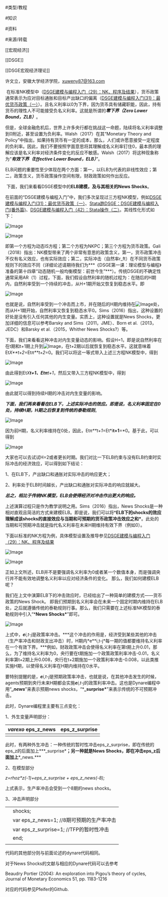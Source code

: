 #类型/教程

#知识 

#资料 

#来源/转载



[[宏观经济]]

[[DSGE]]

[[DSGE宏观经济理论]]







许文立，安徽大学经济学院，xuweny87@163.com



​    在标准NK模型中（[DSGE建模与编程入门（29）：NK、程序及结果](http://mp.weixin.qq.com/s?__biz=MzAwODY5MDA3NA==&mid=2455727765&idx=1&sn=8da09b9a2f9bf2c9de192d7401dd9342&chksm=8cc0ce60bbb7477660f24ee41ac9ea7b5520bea9b66c5997d0c7dc747d8d815b59cca3a5d89d&scene=21#wechat_redirect)），货币政策通常表示为应对目标通胀和目标产出缺口的偏离（[DSGE建模与编程入门(31)：最优货币政策（一）](http://mp.weixin.qq.com/s?__biz=MzAwODY5MDA3NA==&mid=2455727855&idx=1&sn=e40de3bd6620e12fbcf6fa8759e4b556&chksm=8cc0ce1abbb7470c752fa18ca11dcff7714374852d463e631214d3fdae8cb332aaf46587db93&scene=21#wechat_redirect)）。且名义利率以0为下界，因为货币具有储藏职能，因此，持有货币的理性人不可能接受负名义利率。这就是所谓的***零下界（Zero Lower Bound，ZLB）***。

​    但是，全球金融危机后，世界上许多央行都在挑战这一命题，陆续将名义利率调整到0附近，甚至设置为负利率。Walsh（2017）在其“Monetary Theory and Policy”中指出，如果持有货币有一定的成本，那么，人们或许愿意接受一定程度的负利率。因此，我们不要按照字面意思将其理解成名义利率钉住0，最本质的理解应该是名义利率对经济条件变化的反应不敏感。Walsh（2017）将这种现象称为“***有效下界（Effective Lower Bound，ELB）***”。

​    ELB问题的重要性至少体现在两个方面：第一，以ELB为代表的非线性效应；第二，政策含义，货币政策操作空间有限，财政政策如何作出反应。

​    下面，我们来看看DSGE模型中的**ELB建模，及与其相关的News Shocks**。



在前面的“DSGE建模与编程入门”中，我们多次呈现过三方程NK模型，例如[DSGE建模与编程入门(31)：最优货币政策（一）](http://mp.weixin.qq.com/s?__biz=MzAwODY5MDA3NA==&mid=2455727855&idx=1&sn=e40de3bd6620e12fbcf6fa8759e4b556&chksm=8cc0ce1abbb7470c752fa18ca11dcff7714374852d463e631214d3fdae8cb332aaf46587db93&scene=21#wechat_redirect)、[Stata跑DSGE：DSGE建模与编程入门(番外篇)](http://mp.weixin.qq.com/s?__biz=MzAwODY5MDA3NA==&mid=2455727867&idx=1&sn=47f891649c4b7aa8b81dffff81a2ccf0&chksm=8cc0ce0ebbb74718cf4e511457f8f8b6a017110d6f8d361f97c8b2a535781a5cb661177bc0c7&scene=21#wechat_redirect)、[DSGE建模与编程入门（42）：Stata操作（二）](http://mp.weixin.qq.com/s?__biz=MzAwODY5MDA3NA==&mid=2455728421&idx=1&sn=2b7f351b0551c565d4905f89bb7cc748&chksm=8cc0d1d0bbb758c6924aefe4176498f484202a2bd129d5938d75167a22c9cfbf99cf17ca7498&scene=21#wechat_redirect)。其线性化形式如下：

![Image](640-20210302124316768)

![Image](640-20210302124316883.png)

即第一个方程为动态IS方程；第二个方程为NKPC；第三个方程为货币政策。Gali（2018）指出：NK模型带来了两个非常有意思的政策含义，第一，货币政策冲击不仅有名义效应，也有实际效应；第二，实际冲击（自然率r_ft）在不同货币政策规则下的效应不同（详细论述请期待我们为***《DSGE第一课：理论模型与编程》准备的第十四章“动态随机一般均衡模型：前世今生”***）。传统DSGE的不确定性通常采用AR（1）过程，下面，我们假设自然利率的随机过程为：在随后的H期内，自然利率受到一个持续的冲击，从H+1期开始又恢复到稳态水平。即

![Image](640-20210302124316769)

也就是说，自然利率受到一个冲击而上市，并在随后的H期内维持在![Image](640-20210302124316766.png)处，而从H+1期开始，自然利率又恢复到稳态水平0。Sims（2016）指出，这种设置的好处是没有引入任何其他的内生变量。实质上，这种设置就是News Shocks，更加详细的信息可以参考Barsky and Sims（2011，JME）、Born et al.（2013，JEDC）和Barsky et al.（2015，Whither News Shocks?）等。



下面，我们来看看这种冲击对内生变量动态的影响。假设H=1，即是说自然利率在在t期和t+1期上升到![Image](640-20210302124316766.png)，在t+2期以后就恢复到稳态水平。这就意味着Et*X**t+2*=Et*π**t+2*=0。我们可以将这一等式带入上述三方程NK模型中，得到

![Image](640-20210302124316862)

由此得到Et*X**t+1、*Et*π**t+1*，然后又带入三方程NK模型中，得到

![Image](640-20210302124316879)

由此就可以得到持续H期的冲击对内生变量的影响。



***下面，我们再来看看在ELB下，上述实际冲击的效应。即是说，名义利率固定在0处，持续H期，H期之后恢复到传统的泰勒规则***。

![Image](640-20210302124316849.png)

因为前H期，名义利率维持在0处，因此，Et*π**t+1*=Et*i**t+1**=*0。基于此，可以得到

![Image](640-20210302124316805)

大家也可以去试试H=2或者更长时期。我们对比一下ELB约束与没有ELB约束时实际冲击的经济效应，可以得到如下结论：

1、在ELB下，产出缺口和通胀对实际冲击的响应更大；

2、利率处于ELB时间越长，产出缺口和通胀对实际冲击的响应就越大。

***总之，相比于传统NK模型，ELB会使得经济对冲击作出更大的响应。***



上述演算过程只是作为教学说明之用。Sims（2016）指出，News Shocks是一种相对直观且简洁的方式来建模ELB。即是说，我们可以将***ELB下的shocks的效应理解成该shocks的直接效应与当期和可预期的货币政策冲击效应之和\***。此处的当期和可预期冲击就是指代名义利率在未来H期维持有效下界（例如0）。

下面以标准的NK方程为例，具体模型设置及推导参见[DSGE建模与编程入门（29）：NK、程序及结果](http://mp.weixin.qq.com/s?__biz=MzAwODY5MDA3NA==&mid=2455727765&idx=1&sn=8da09b9a2f9bf2c9de192d7401dd9342&chksm=8cc0ce60bbb7477660f24ee41ac9ea7b5520bea9b66c5997d0c7dc747d8d815b59cca3a5d89d&scene=21#wechat_redirect)

![Image](640-20210302124316944)

![Image](640-20210302124316877)



正如上文所述，ELB并不是要强调名义利率为0或者某一个数值本身，而是强调央行并不能有效地调整名义利率以应对经济条件的变化。 那么，我们如何建模ELB呢？



我们在上文中演算ELB下的冲击效应时，已经给出了一种简单的建模方式——货币政策的News Shock。 即我们预期到名义利率会在未来一个固定时期内维持在ELB处，之后就遵循传统的泰勒规则行事。那么，我们只需要在上述标准NK模型的泰勒规则中引入“***News Shocks\***”即可。

![Image](640-20210302124316973)

上式中，***e****i,t-j*是政策率冲击。***这个冲击的作用是，经济受到某些其他的冲击（生产率冲击和财政支出冲击）时，H期内\*e\**i,t-j\*每一期的值都要维持名义利率在一个有效下界。\***例如，财政政策冲击会使得名义利率在第t期上升0.01，那么，为了维持名义利率为0，央行要在t期施加一个政策政策利率冲击-0.01，名义利率第t+2期上升0.008，央行在t+2期施加一个政策利率冲击-0.008，以此类推实施H期，以使得名义利率在H期内维持在0水平。



要特别提醒的是，***e****i,t-j*是预期政策率冲击，也就是说，在其他冲击发生的时候，agents预期到央行未来H期都会实施***e****i,t-j*的政策利率冲击。这也是Dynare编程中用“***_news***”来表示预期news shocks，“***_surprise\***”来表示传统的不可预期冲击。



此时，Dynare编程里主要有三点变化：

1、外生变量声明部分：

| ***varexo*** eps_z_news | eps_z_surprise |
| ----------------------- | -------------- |
|                         |                |

此时，有两种外生冲击：一种传统的暂时性冲击eps_z_surprise，即在传统的eps_z的后面加上***_surprise\***；另一种就是News Shocks，即在冲击eps_z后面加上***_news.\***



2、在模型部分

*z=rhoz\*z(-1)+eps_z_surprise + eps_z_news(-8);*

上式表示，生产率冲击会受到一个8期的news shocks。



3、冲击声明部分

|      |                                           |
| ---- | ----------------------------------------- |
|      | shocks;                                   |
|      | var eps_z_news=1; //8期可预期的生产率冲击 |
|      | var eps_z_surprise=1; //TFP的暂时性冲击   |
|      | end;                                      |
|      |                                           |



代码的其他部分则与前面论述的dynare代码相同。



对于News Shocks的文献与相应的Dynare代码可以去参考

Beaudry Portier (2004): An exploration into Pigou’s theory of cycles, Journal of Monetary Economics 51, pp. 1183-1216



对应的代码参见Pfeifer的Github.